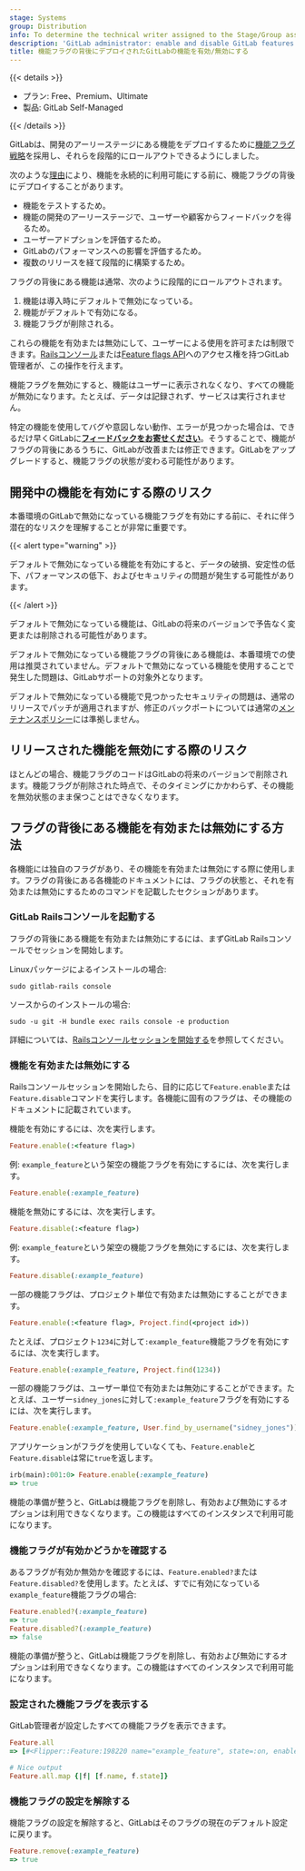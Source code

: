 ```yaml
---
stage: Systems
group: Distribution
info: To determine the technical writer assigned to the Stage/Group associated with this page, see https://handbook.gitlab.com/handbook/product/ux/technical-writing/#assignments
description: 'GitLab administrator: enable and disable GitLab features deployed behind feature flags'
title: 機能フラグの背後にデプロイされたGitLabの機能を有効/無効にする
---
```


{{< details >}}

- プラン: Free、Premium、Ultimate
- 製品: GitLab Self-Managed

{{< /details >}}

GitLabは、開発のアーリーステージにある機能をデプロイするために[機能フラグ戦略](../development/feature_flags/_index.md)を採用し、それらを段階的にロールアウトできるようにしました。

次のような[理由](https://handbook.gitlab.com/handbook/product-development-flow/feature-flag-lifecycle/#when-to-use-feature-flags)により、機能を永続的に利用可能にする前に、機能フラグの背後にデプロイすることがあります。

- 機能をテストするため。
- 機能の開発のアーリーステージで、ユーザーや顧客からフィードバックを得るため。
- ユーザーアドプションを評価するため。
- GitLabのパフォーマンスへの影響を評価するため。
- 複数のリリースを経て段階的に構築するため。

フラグの背後にある機能は通常、次のように段階的にロールアウトされます。

1. 機能は導入時にデフォルトで無効になっている。
1. 機能がデフォルトで有効になる。
1. 機能フラグが削除される。

これらの機能を有効または無効にして、ユーザーによる使用を許可または制限できます。[Railsコンソール](#how-to-enable-and-disable-features-behind-flags)または[Feature flags API](../api/features.md)へのアクセス権を持つGitLab管理者が、この操作を行えます。

機能フラグを無効にすると、機能はユーザーに表示されなくなり、すべての機能が無効になります。たとえば、データは記録されず、サービスは実行されません。

特定の機能を使用してバグや意図しない動作、エラーが見つかった場合は、できるだけ早くGitLabに[**フィードバックをお寄せください**](https://gitlab.com/gitlab-org/gitlab/-/issues/new?issue[title]=Docs%20-%20feature%20flag%20feedback%3A%20Feature%20Name&issue[description]=Describe%20the%20problem%20you%27ve%20encountered.%0A%0A%3C!--%20Don%27t%20edit%20below%20this%20line%20--%3E%0A%0A%2Flabel%20~%22docs%5C-comments%22%20)。そうすることで、機能がフラグの背後にあるうちに、GitLabが改善または修正できます。GitLabをアップグレードすると、機能フラグの状態が変わる可能性があります。

## 開発中の機能を有効にする際のリスク

本番環境のGitLabで無効になっている機能フラグを有効にする前に、それに伴う潜在的なリスクを理解することが非常に重要です。

{{< alert type="warning" >}}

デフォルトで無効になっている機能を有効にすると、データの破損、安定性の低下、パフォーマンスの低下、およびセキュリティの問題が発生する可能性があります。

{{< /alert >}}

デフォルトで無効になっている機能は、GitLabの将来のバージョンで予告なく変更または削除される可能性があります。

デフォルトで無効になっている機能フラグの背後にある機能は、本番環境での使用は推奨されていません。デフォルトで無効になっている機能を使用することで発生した問題は、GitLabサポートの対象外となります。

デフォルトで無効になっている機能で見つかったセキュリティの問題は、通常のリリースでパッチが適用されますが、修正のバックポートについては通常の[メンテナンスポリシー](../policy/maintenance.md#patch-releases)には準拠しません。

## リリースされた機能を無効にする際のリスク

ほとんどの場合、機能フラグのコードはGitLabの将来のバージョンで削除されます。機能フラグが削除された時点で、そのタイミングにかかわらず、その機能を無効状態のまま保つことはできなくなります。

## フラグの背後にある機能を有効または無効にする方法

各機能には独自のフラグがあり、その機能を有効または無効にする際に使用します。フラグの背後にある各機能のドキュメントには、フラグの状態と、それを有効または無効にするためのコマンドを記載したセクションがあります。

### GitLab Railsコンソールを起動する

フラグの背後にある機能を有効または無効にするには、まずGitLab Railsコンソールでセッションを開始します。

Linuxパッケージによるインストールの場合:

```shell
sudo gitlab-rails console
```

ソースからのインストールの場合:

```shell
sudo -u git -H bundle exec rails console -e production
```

詳細については、[Railsコンソールセッションを開始する](operations/rails_console.md#starting-a-rails-console-session)を参照してください。

### 機能を有効または無効にする

Railsコンソールセッションを開始したら、目的に応じて`Feature.enable`または`Feature.disable`コマンドを実行します。各機能に固有のフラグは、その機能のドキュメントに記載されています。

機能を有効にするには、次を実行します。

```ruby
Feature.enable(:<feature flag>)
```

例: `example_feature`という架空の機能フラグを有効にするには、次を実行します。

```ruby
Feature.enable(:example_feature)
```

機能を無効にするには、次を実行します。

```ruby
Feature.disable(:<feature flag>)
```

例: `example_feature`という架空の機能フラグを無効にするには、次を実行します。

```ruby
Feature.disable(:example_feature)
```

一部の機能フラグは、プロジェクト単位で有効または無効にすることができます。

```ruby
Feature.enable(:<feature flag>, Project.find(<project id>))
```

たとえば、プロジェクト`1234`に対して`:example_feature`機能フラグを有効にするには、次を実行します。

```ruby
Feature.enable(:example_feature, Project.find(1234))
```

一部の機能フラグは、ユーザー単位で有効または無効にすることができます。たとえば、ユーザー`sidney_jones`に対して`:example_feature`フラグを有効にするには、次を実行します。

```ruby
Feature.enable(:example_feature, User.find_by_username("sidney_jones"))
```

アプリケーションがフラグを使用していなくても、`Feature.enable`と`Feature.disable`は常に`true`を返します。

```ruby
irb(main):001:0> Feature.enable(:example_feature)
=> true
```

機能の準備が整うと、GitLabは機能フラグを削除し、有効および無効にするオプションは利用できなくなります。この機能はすべてのインスタンスで利用可能になります。

### 機能フラグが有効かどうかを確認する

あるフラグが有効か無効かを確認するには、`Feature.enabled?`または`Feature.disabled?`を使用します。たとえば、すでに有効になっている`example_feature`機能フラグの場合:

```ruby
Feature.enabled?(:example_feature)
=> true
Feature.disabled?(:example_feature)
=> false
```

機能の準備が整うと、GitLabは機能フラグを削除し、有効および無効にするオプションは利用できなくなります。この機能はすべてのインスタンスで利用可能になります。

### 設定された機能フラグを表示する

GitLab管理者が設定したすべての機能フラグを表示できます。

```ruby
Feature.all
=> [#<Flipper::Feature:198220 name="example_feature", state=:on, enabled_gate_names=[:boolean], adapter=:memoizable>]

# Nice output
Feature.all.map {|f| [f.name, f.state]}
```

### 機能フラグの設定を解除する

機能フラグの設定を解除すると、GitLabはそのフラグの現在のデフォルト設定に戻ります。

```ruby
Feature.remove(:example_feature)
=> true
```
